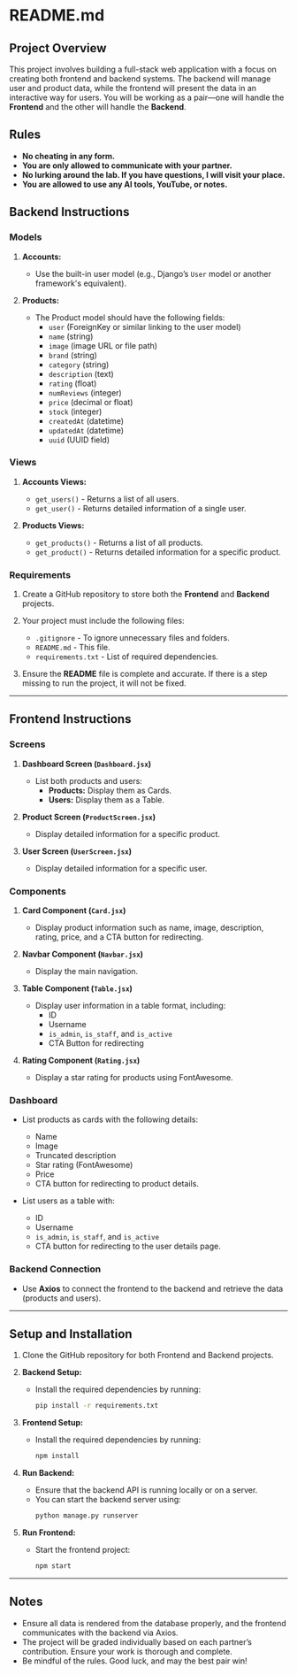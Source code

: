 # README.md

## Project Overview

This project involves building a full-stack web application with a focus on creating both frontend and backend systems. The backend will manage user and product data, while the frontend will present the data in an interactive way for users. You will be working as a pair—one will handle the **Frontend** and the other will handle the **Backend**.

## Rules

- **No cheating in any form.**
- **You are only allowed to communicate with your partner.**
- **No lurking around the lab. If you have questions, I will visit your place.**
- **You are allowed to use any AI tools, YouTube, or notes.**

## Backend Instructions

### Models

1. **Accounts:**
   - Use the built-in user model (e.g., Django’s `User` model or another framework's equivalent).
   
2. **Products:**
   - The Product model should have the following fields:
     - `user` (ForeignKey or similar linking to the user model)
     - `name` (string)
     - `image` (image URL or file path)
     - `brand` (string)
     - `category` (string)
     - `description` (text)
     - `rating` (float)
     - `numReviews` (integer)
     - `price` (decimal or float)
     - `stock` (integer)
     - `createdAt` (datetime)
     - `updatedAt` (datetime)
     - `uuid` (UUID field)

### Views

1. **Accounts Views:**
   - `get_users()` - Returns a list of all users.
   - `get_user()` - Returns detailed information of a single user.
   
2. **Products Views:**
   - `get_products()` - Returns a list of all products.
   - `get_product()` - Returns detailed information for a specific product.

### Requirements

1. Create a GitHub repository to store both the **Frontend** and **Backend** projects.
2. Your project must include the following files:
   - `.gitignore` - To ignore unnecessary files and folders.
   - `README.md` - This file.
   - `requirements.txt` - List of required dependencies.
   
3. Ensure the **README** file is complete and accurate. If there is a step missing to run the project, it will not be fixed.

---

## Frontend Instructions

### Screens

1. **Dashboard Screen (`Dashboard.jsx`)**
   - List both products and users:
     - **Products:** Display them as Cards.
     - **Users:** Display them as a Table.

2. **Product Screen (`ProductScreen.jsx`)**
   - Display detailed information for a specific product.

3. **User Screen (`UserScreen.jsx`)**
   - Display detailed information for a specific user.

### Components

1. **Card Component (`Card.jsx`)**
   - Display product information such as name, image, description, rating, price, and a CTA button for redirecting.

2. **Navbar Component (`Navbar.jsx`)**
   - Display the main navigation.

3. **Table Component (`Table.jsx`)**
   - Display user information in a table format, including:
     - ID
     - Username
     - `is_admin`, `is_staff`, and `is_active`
     - CTA Button for redirecting

4. **Rating Component (`Rating.jsx`)**
   - Display a star rating for products using FontAwesome.

### Dashboard

- List products as cards with the following details:
  - Name
  - Image
  - Truncated description
  - Star rating (FontAwesome)
  - Price
  - CTA button for redirecting to product details.

- List users as a table with:
  - ID
  - Username
  - `is_admin`, `is_staff`, and `is_active`
  - CTA button for redirecting to the user details page.

### Backend Connection

- Use **Axios** to connect the frontend to the backend and retrieve the data (products and users).
  
---

## Setup and Installation

1. Clone the GitHub repository for both Frontend and Backend projects.

2. **Backend Setup:**
   - Install the required dependencies by running:
     ```bash
     pip install -r requirements.txt
     ```

3. **Frontend Setup:**
   - Install the required dependencies by running:
     ```bash
     npm install
     ```

4. **Run Backend:**
   - Ensure that the backend API is running locally or on a server.
   - You can start the backend server using:
     ```bash
     python manage.py runserver
     ```

5. **Run Frontend:**
   - Start the frontend project:
     ```bash
     npm start
     ```

---

## Notes

- Ensure all data is rendered from the database properly, and the frontend communicates with the backend via Axios.
- The project will be graded individually based on each partner’s contribution. Ensure your work is thorough and complete.
- Be mindful of the rules. Good luck, and may the best pair win!
